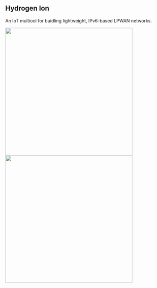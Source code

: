 ## Hydrogen Ion

An IoT multiool for buidling lightweight, IPv6-based LPWAN networks. 

<img width="400" src="https://app.eraser.io/workspace/ciBk1udc6QY6fhxYFnQy/preview?elements=r5DdCU_Pi4xNgWlhyK-uSw&type=embed" />

<img width="400" src="https://github.com/HydrogenPlumbing/hydrogen-ion/assets/43052/08aad280-621e-4d32-a389-1f1fceead7fa"/>
